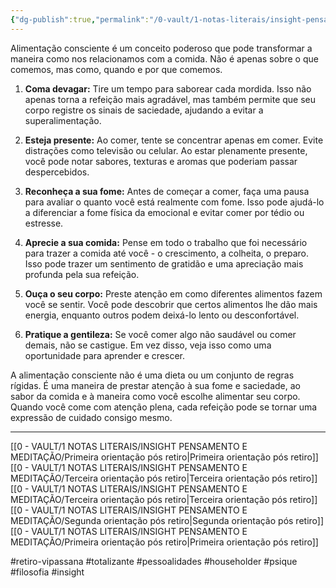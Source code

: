 ```yaml
---
{"dg-publish":true,"permalink":"/0-vault/1-notas-literais/insight-pensamento-e-meditacao/segunda-orientacao-pos-retiro/","tags":["retiro-vipassana","totalizante","pessoalidades","householder","psique","filosofia","insight"],"dgHomeLink":true,"dgShowLocalGraph":true,"dgShowFileTree":true,"dgEnableSearch":true,"noteIcon":""}
---
```


Alimentação consciente é um conceito poderoso que pode transformar a maneira como nos relacionamos com a comida. Não é apenas sobre o que comemos, mas como, quando e por que comemos.

1. **Coma devagar:** Tire um tempo para saborear cada mordida. Isso não apenas torna a refeição mais agradável, mas também permite que seu corpo registre os sinais de saciedade, ajudando a evitar a superalimentação.

2. **Esteja presente:** Ao comer, tente se concentrar apenas em comer. Evite distrações como televisão ou celular. Ao estar plenamente presente, você pode notar sabores, texturas e aromas que poderiam passar despercebidos.

3. **Reconheça a sua fome:** Antes de começar a comer, faça uma pausa para avaliar o quanto você está realmente com fome. Isso pode ajudá-lo a diferenciar a fome física da emocional e evitar comer por tédio ou estresse.

4. **Aprecie a sua comida:** Pense em todo o trabalho que foi necessário para trazer a comida até você - o crescimento, a colheita, o preparo. Isso pode trazer um sentimento de gratidão e uma apreciação mais profunda pela sua refeição.

5. **Ouça o seu corpo:** Preste atenção em como diferentes alimentos fazem você se sentir. Você pode descobrir que certos alimentos lhe dão mais energia, enquanto outros podem deixá-lo lento ou desconfortável.

6. **Pratique a gentileza:** Se você comer algo não saudável ou comer demais, não se castigue. Em vez disso, veja isso como uma oportunidade para aprender e crescer.

A alimentação consciente não é uma dieta ou um conjunto de regras rígidas. É uma maneira de prestar atenção à sua fome e saciedade, ao sabor da comida e à maneira como você escolhe alimentar seu corpo. Quando você come com atenção plena, cada refeição pode se tornar uma expressão de cuidado consigo mesmo.

---

[[0 - VAULT/1 NOTAS LITERAIS/INSIGHT PENSAMENTO E MEDITAÇÃO/Primeira orientação pós retiro\|Primeira orientação pós retiro]]
[[0 - VAULT/1 NOTAS LITERAIS/INSIGHT PENSAMENTO E MEDITAÇÃO/Terceira orientação pós retiro\|Terceira orientação pós retiro]]
[[0 - VAULT/1 NOTAS LITERAIS/INSIGHT PENSAMENTO E MEDITAÇÃO/Terceira orientação pós retiro\|Terceira orientação pós retiro]]
[[0 - VAULT/1 NOTAS LITERAIS/INSIGHT PENSAMENTO E MEDITAÇÃO/Segunda orientação pós retiro\|Segunda orientação pós retiro]]
[[0 - VAULT/1 NOTAS LITERAIS/INSIGHT PENSAMENTO E MEDITAÇÃO/Primeira orientação pós retiro\|Primeira orientação pós retiro]]

#retiro-vipassana #totalizante #pessoalidades #householder #psique #filosofia #insight